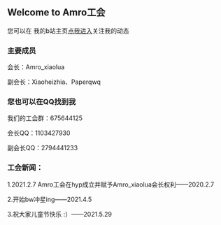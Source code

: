 ## Welcome to Amro工会

您可以在 我的b站主页[点我进入](https://space.bilibili.com/690611470)关注我的动态

### 主要成员
会长：Amro_xiaolua

副会长：Xiaoheizhia、Paperqwq

### 您也可以在QQ找到我

我们的工会群：675644125

会长QQ：1103427930

副会长QQ：2794441233


### 工会新闻：

1.2021.2.7 Amro工会在hyp成立并赋予Amro_xiaolua会长权利——2020.2.7

2.开始bw冲星ing——2021.4.5

3.祝大家儿童节快乐 :）——2021.5.29
